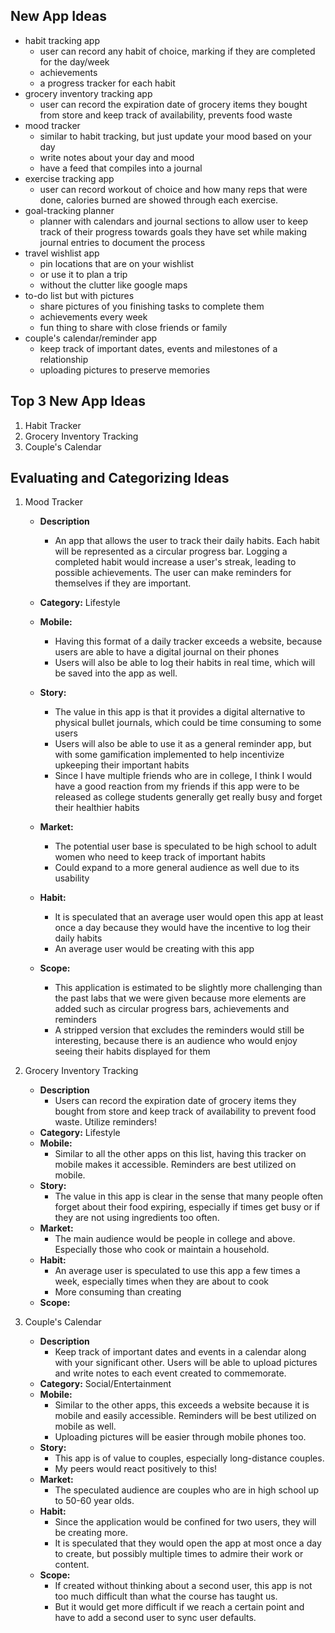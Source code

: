 ## New App Ideas
- habit tracking app
    - user can record any habit of choice, marking if they are completed for the day/week
    - achievements
    - a progress tracker for each habit
- grocery inventory tracking app
    - user can record the expiration date of grocery items they bought from store and keep track of availability, prevents food waste
- mood tracker
    - similar to habit tracking, but just update your mood based on your day
    - write notes about your day and mood
    - have a feed that compiles into a journal
- exercise tracking app
    - user can record workout of choice and how many reps that were done, calories burned are showed through each exercise.
- goal-tracking planner
    - planner with calendars and journal sections to allow user to keep track of their progress towards goals they have set while making journal entries to document the process
- travel wishlist app
    - pin locations that are on your wishlist
    - or use it to plan a trip 
    - without the clutter like google maps
- to-do list but with pictures
    - share pictures of you finishing tasks to complete them
    - achievements every week
    - fun thing to share with close friends or family 
- couple's calendar/reminder app
    - keep track of important dates, events and milestones of a relationship
    - uploading pictures to preserve memories

## Top 3 New App Ideas
1. Habit Tracker
2. Grocery Inventory Tracking
3. Couple's Calendar

## Evaluating and Categorizing Ideas
1. Mood Tracker
    - **Description**
        - An app that allows the user to track their daily habits. Each habit will be represented as a circular progress bar. Logging a completed habit would increase a user's streak, leading to possible achievements. The user can make reminders for themselves if they are important.

    - **Category:** Lifestyle
    - **Mobile:**
        - Having this format of a daily tracker exceeds a website, because users are able to have a digital journal on their phones
        - Users will also be able to log their habits in real time, which will be saved into the app as well.
    - **Story:**
        - The value in this app is that it provides a digital alternative to physical bullet journals, which could be time consuming to some users
        - Users will also be able to use it as a general reminder app, but with some gamification implemented to help incentivize upkeeping their important habits
        - Since I have multiple friends who are in college, I think I would have a good reaction from my friends if this app were to be released as college students generally get really busy and forget their healthier habits
    - **Market:**
        - The potential user base is speculated to be high school to adult women who need to keep track of important habits
        - Could expand to a more general audience as well due to its usability
    - **Habit:**
        - It is speculated that an average user would open this app at least once a day because they would have the incentive to log their daily habits
        - An average user would be creating with this app
    - **Scope:**
        - This application is estimated to be slightly more challenging than the past labs that we were given because more elements are added such as circular progress bars, achievements and reminders
        - A stripped version that excludes the reminders would still be interesting, because there is an audience who would enjoy seeing their habits displayed for them

2. Grocery Inventory Tracking
    - **Description**
        - Users can record the expiration date of grocery items they bought from store and keep track of availability to prevent food waste. Utilize reminders!
    - **Category:** Lifestyle
    - **Mobile:**
        - Similar to all the other apps on this list, having this tracker on mobile makes it accessible. Reminders are best utilized on mobile.
    - **Story:**
        - The value in this app is clear in the sense that many people often forget about their food expiring, especially if times get busy or if they are not using ingredients too often.
    - **Market:**
        - The main audience would be people in college and above. Especially those who cook or maintain a household.
    - **Habit:**
        - An average user is speculated to use this app a few times a week, especially times when they are about to cook
        - More consuming than creating 
    - **Scope:**
4. Couple's Calendar
    - **Description**
        - Keep track of important dates and events in a calendar along with your significant other. Users will be able to upload pictures and write notes to each event created to commemorate.
    - **Category:** Social/Entertainment
    - **Mobile:**
        - Similar to the other apps, this exceeds a website because it is mobile and easily accessible. Reminders will be best utilized on mobile as well.
        - Uploading pictures will be easier through mobile phones too.
    - **Story:**
        - This app is of value to couples, especially long-distance couples.
        - My peers would react positively to this!
    - **Market:**
        - The speculated audience are couples who are in high school up to 50-60 year olds. 
    - **Habit:**
        - Since the application would be confined for two users, they will be creating more.
        - It is speculated that they would open the app at most once a day to create, but possibly multiple times to admire their work or content.
    - **Scope:**
        - If created without thinking about a second user, this app is not too much difficult than what the course has taught us.
        - But it would get more difficult if we reach a certain point and have to add a second user to sync user defaults.

        
